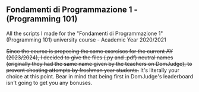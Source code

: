 ## Fondamenti di Programmazione 1 - (Programming 101)
All the scripts I made for the "Fondamenti di Programmazione 1" (Programming 101) university course  - Academic Year 2020/2021

~~Since the course is proposing the same exercises for the current AY (2023/2024), I decided to give the files (.py and .pdf) neutral names (originally they had the same name given by the teachers on DomJudge), to prevent cheating attempts by freshman year students.~~
It's literally your choice at this point. Bear in mind that being first in DomJudge's leaderboard isn't going to get you any bonuses.

